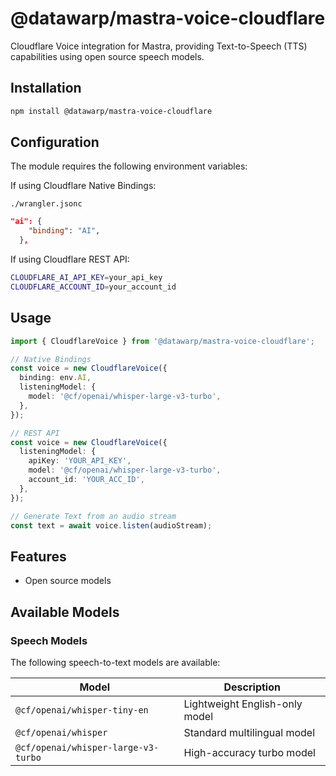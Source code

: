 # @datawarp/mastra-voice-cloudflare

Cloudflare Voice integration for Mastra, providing Text-to-Speech (TTS) capabilities using open source speech models.

## Installation

```bash
npm install @datawarp/mastra-voice-cloudflare
```

## Configuration

The module requires the following environment variables:

If using Cloudflare Native Bindings:

`./wrangler.jsonc`

```json
"ai": {
    "binding": "AI",
  },
```

If using Cloudflare REST API:

```bash
CLOUDFLARE_AI_API_KEY=your_api_key
CLOUDFLARE_ACCOUNT_ID=your_account_id
```

## Usage

```typescript
import { CloudflareVoice } from '@datawarp/mastra-voice-cloudflare';

// Native Bindings
const voice = new CloudflareVoice({
  binding: env.AI,
  listeningModel: {
    model: '@cf/openai/whisper-large-v3-turbo',
  },
});

// REST API
const voice = new CloudflareVoice({
  listeningModel: {
    apiKey: 'YOUR_API_KEY',
    model: '@cf/openai/whisper-large-v3-turbo',
    account_id: 'YOUR_ACC_ID',
  },
});

// Generate Text from an audio stream
const text = await voice.listen(audioStream);
```

## Features

- Open source models

## Available Models

### Speech Models

The following speech-to-text models are available:

| Model                               | Description                    |
| ----------------------------------- | ------------------------------ |
| `@cf/openai/whisper-tiny-en`        | Lightweight English-only model |
| `@cf/openai/whisper`                | Standard multilingual model    |
| `@cf/openai/whisper-large-v3-turbo` | High-accuracy turbo model      |
